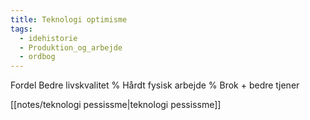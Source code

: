 ```yaml
---
title: Teknologi optimisme
tags:
  - idehistorie
  - Produktion_og_arbejde
  - ordbog
---
```

Fordel
Bedre livskvalitet
% Hårdt fysisk arbejde
% Brok + bedre
tjener

[[notes/teknologi pessissme|teknologi pessissme]]
